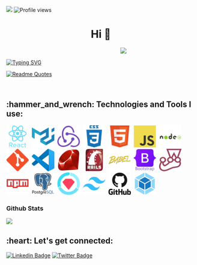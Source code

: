 ![](https://img.shields.io/badge/Microverse-blueviolet)
![Profile views](https://gpvc.arturio.dev/Rn486) 

<h1 align="center">Hi 👋</h1>

<img align='right' src="https://media2.giphy.com/media/xT9IgzoKnwFNmISR8I/giphy.gif?cid=ecf05e47pbs6c9mfjx2fgw44km116aox9jr2mp52n55al85u&ep=v1_gifs_search&rid=giphy.gif&ct=g" width="200"/>

<br>

[![Typing SVG](https://readme-typing-svg.demolab.com?font=Fira+Code&size=20&duration=2000&pause=1000&vCenter=true&color=79A360&center=false&width=600&lines=greeting+%3D+Habari+yako%F0%9F%99%8F%F0%9F%8F%BB;self.name+%3D+Recillah+Khamala;self.location+%3D+Kenya;self.role+%3D+Software+Developer;self.motto+%3D+keep+Learning;self.like+%3D+Organized+and+clean+code;self.sparetime+%3D+Trying+new+or+recipes+%f0%9f%98%8b)](https://git.io/typing-svg)
<br>

[![Readme Quotes](https://quotes-github-readme.vercel.app/api?type=horizontal&theme=dark)](https://github.com/piyushsuthar/github-readme-quotes)
</h2> 
<br>
<h2 align="left">:hammer_and_wrench: Technologies and Tools I use:</h2>
<div>
  <img src="https://github.com/devicons/devicon/blob/master/icons/react/react-original-wordmark.svg" title="React" alt="React" width="60" height="60"/>&nbsp;
  <img src="https://github.com/devicons/devicon/blob/master/icons/materialui/materialui-original.svg" title="Material UI" alt="Material UI" width="60" height="60"/>&nbsp;
  <img src="https://github.com/devicons/devicon/blob/master/icons/redux/redux-original.svg" title="Redux" alt="Redux " width="60" height="60"/>&nbsp;
  <img src="https://github.com/devicons/devicon/blob/master/icons/css3/css3-plain-wordmark.svg"  title="CSS3" alt="CSS" width="60" height="60"/>&nbsp;
  <img src="https://github.com/devicons/devicon/blob/master/icons/html5/html5-original.svg" title="HTML5" alt="HTML" width="60" height="60"/>&nbsp;
  <img src="https://github.com/devicons/devicon/blob/master/icons/javascript/javascript-original.svg" title="JavaScript" alt="JavaScript" width="60" height="60"/>&nbsp;
  <img src="https://github.com/devicons/devicon/blob/master/icons/nodejs/nodejs-original-wordmark.svg" title="NodeJS" alt="NodeJS" width="60" height="60"/>&nbsp;
  <img src="https://github.com/devicons/devicon/blob/master/icons/git/git-original.svg" title="Git" **alt="Git" width="60" height="60"/>&nbsp;
  <img src="https://github.com/devicons/devicon/blob/master/icons/vscode/vscode-original.svg" title="VSCode" alt="VSCode" width="60" height="60"/>&nbsp;
  <img src="https://github.com/devicons/devicon/blob/master/icons/ruby/ruby-original.svg" title="Ruby" alt="Ruby" width="60" height="60"/>&nbsp;
  <img src="https://github.com/devicons/devicon/blob/master/icons/rails/rails-original-wordmark.svg" title="Rails" alt="Rails" width="60" height="60"/>&nbsp;
  <img src="https://github.com/devicons/devicon/blob/master/icons/babel/babel-original.svg" title="Babel" alt="Babel" width="60" height="60"/>&nbsp;
  <img src="https://github.com/devicons/devicon/blob/master/icons/bootstrap/bootstrap-original-wordmark.svg" title="Bootstrap" alt="Bootstrap" width="60" height="60"/>&nbsp;
  <img src="https://github.com/devicons/devicon/blob/master/icons/jest/jest-plain.svg" title="Jest" alt="Jest" width="60" height="60"/>&nbsp;
  <img src="https://github.com/devicons/devicon/blob/master/icons/npm/npm-original-wordmark.svg" title="NPM" alt="NPM" width="60" height="60"/>&nbsp;
  <img src="https://github.com/devicons/devicon/blob/master/icons/postgresql/postgresql-original-wordmark.svg" title="PostgreSQL" alt="PostgreSQL" width="60" height="60"/>&nbsp;
  <img src="https://github.com/devicons/devicon/blob/master/icons/rspec/rspec-original.svg" title="RSpec" alt="RSpec" width="60" height="60"/>&nbsp;
  <img src="https://github.com/devicons/devicon/blob/master/icons/tailwindcss/tailwindcss-plain.svg" title="Tailswind CSS" alt="Tailwind CSS" width="60" height="60"/>&nbsp;
  <img src="https://github.com/devicons/devicon/blob/master/icons/github/github-original-wordmark.svg" title="GitHub" alt="GitHub" width="60" height="60"/>&nbsp;
  <img src="https://github.com/devicons/devicon/blob/master/icons/webpack/webpack-original.svg" title="Webpack" alt="Webpack" width="60" height="60"/>&nbsp;
</div>

### Github Stats
<div align="left" > 
  <img width="500" src="http://github-readme-streak-stats.herokuapp.com?user=Recillah-Khamala&theme=onedark&date_format=M%20j%5B%2C%20Y%5D"/> &nbsp;
  <!--<img width="290" src="https://github-readme-stats.vercel.app/api/top-langs?username=Recillah-Khamala&show_icons=true&locale=en&layout=compact&theme=onedark"/>-->
</div>

<h2 align="left">:heart: Let's get connected:</h2>

[![Linkedin Badge](https://img.shields.io/badge/-recillahk-blue?style=flat-square&logo=Linkedin&logoColor=white&link=https://www.linkedin.com/in/recillah-khamala-071151b7/)](https://www.linkedin.com/in/recillah-khamala-071151b7) [![Twitter Badge](https://img.shields.io/badge/-@recillahk-1ca0f1?style=flat-square&labelColor=1ca0f1&logo=twitter&logoColor=white&link=https://twitter.com/recillahk)](https://twitter.com/recillahk)


